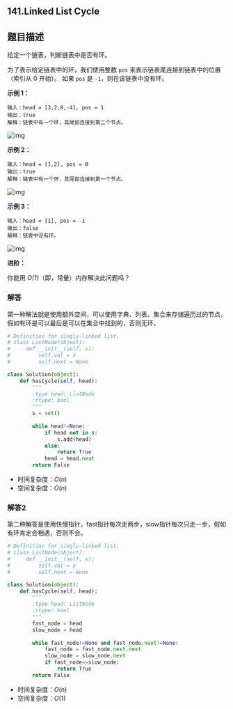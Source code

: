 ## 141.Linked List Cycle

## 题目描述

给定一个链表，判断链表中是否有环。

为了表示给定链表中的环，我们使用整数 `pos` 来表示链表尾连接到链表中的位置（索引从 0 开始）。 如果 `pos` 是 `-1`，则在该链表中没有环。

 

**示例 1：**

```
输入：head = [3,2,0,-4], pos = 1
输出：true
解释：链表中有一个环，其尾部连接到第二个节点。
```

![img](https://assets.leetcode-cn.com/aliyun-lc-upload/uploads/2018/12/07/circularlinkedlist.png)

**示例 2：**

```
输入：head = [1,2], pos = 0
输出：true
解释：链表中有一个环，其尾部连接到第一个节点。
```

![img](https://assets.leetcode-cn.com/aliyun-lc-upload/uploads/2018/12/07/circularlinkedlist_test2.png)

**示例 3：**

```
输入：head = [1], pos = -1
输出：false
解释：链表中没有环。
```

![img](https://assets.leetcode-cn.com/aliyun-lc-upload/uploads/2018/12/07/circularlinkedlist_test3.png)

 

**进阶：**

你能用 *O(1)*（即，常量）内存解决此问题吗？



### 解答

​	第一种解法就是使用额外空间，可以使用字典、列表、集合来存储遍历过的节点，假如有环是可以最后是可以在集合中找到的，否则无环。

```python
# Definition for singly-linked list.
# class ListNode(object):
#     def __init__(self, x):
#         self.val = x
#         self.next = None

class Solution(object):
    def hasCycle(self, head):
        """
        :type head: ListNode
        :rtype: bool
        """
        s = set()
        
        while head!=None:
            if head not in s:
                s.add(head)
            else:
                return True
            head = head.next
        return False
```

- 时间复杂度：$O(n)$
- 空间复杂度：$O(n)$



### 解答2

​	第二种解答是使用快慢指针，fast指针每次走两步，slow指针每次只走一步，假如有环肯定会相遇，否则不会。

```python
# Definition for singly-linked list.
# class ListNode(object):
#     def __init__(self, x):
#         self.val = x
#         self.next = None

class Solution(object):
    def hasCycle(self, head):
        """
        :type head: ListNode
        :rtype: bool
        """
        fast_node = head
        slow_node = head
        
        while fast_node!=None and fast_node.next!=None:
            fast_node = fast_node.next.next
            slow_node = slow_node.next
            if fast_node==slow_node:
                return True
        return False
```

- 时间复杂度：$O(n)$
- 空间复杂度：$O(1)$